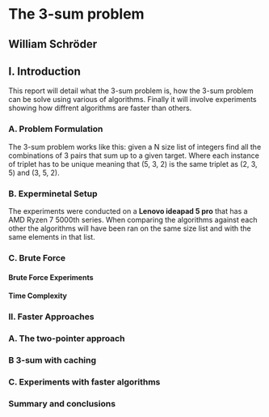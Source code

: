 # The 3-sum problem
## William Schröder

## I. Introduction
This report will detail what the 3-sum problem is, how the 3-sum problem can be solve using various of algorithms. Finally it will involve experiments showing how diffrent algorithms are faster than others.

### A. Problem Formulation
The 3-sum problem works like this: given a N size list of integers find all the combinations of 3 pairs that sum up to a given target. Where each instance of triplet has to be unique meaning that (5, 3, 2) is the same triplet as (2, 3, 5) and (3, 5, 2).

### B. Experminetal Setup
The experiments were conducted on a **Lenovo ideapad 5 pro** that has a AMD Ryzen 7 5000th series. When comparing the algorithms against each other the algorithms will have been ran on the same size list and with the same elements in that list. 

### C. Brute Force


#### Brute Force Experiments

#### Time Complexity


### II. Faster Approaches

### A. The two-pointer approach


### B 3-sum with caching


### C. Experiments with faster algorithms


### Summary and conclusions


